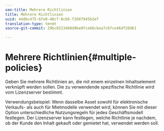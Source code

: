 ```yaml
---
seo-title: Mehrere Richtlinien
title: Mehrere Richtlinien
uuid: 44dbc475-6fe0-40cf-8cb6-f2607945b2ef
translation-type: tm+mt
source-git-commit: 29bc8323460d9be0fce66cbea7c6fce46df20d61

---
```



# Mehrere Richtlinien{#multiple-policies}

Geben Sie mehrere Richtlinien an, die mit einem einzelnen Inhaltselement verknüpft werden sollen. Die zu verwendende spezifische Richtlinie wird vom Lizenzserver bestimmt.

Verwendungsbeispiel: Wenn dasselbe Asset sowohl für elektronische Verkaufs- als auch für Mietmodelle verwendet wird, können Sie mit dieser Option unterschiedliche Nutzungsregeln für jedes Geschäftsmodell festlegen. Der Lizenzserver kann festlegen, welche Richtlinie je nachdem, ob der Kunde den Inhalt gekauft oder gemietet hat, verwendet werden soll.
